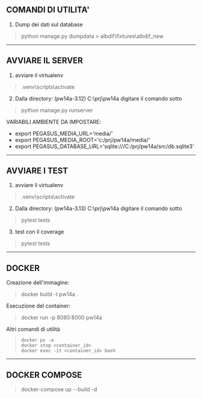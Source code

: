 ## COMANDI DI UTILITA'

1. Dump dei dati sul database
> python manage.py dumpdata > albdif\fixtures\albdif_new

---

## AVVIARE IL SERVER

1. avviare il virtualenv
> .venv\scripts\activate
2. Dalla directory: (pw14a-3.12) C:\prj\pw14a digitare il comando sotto
> python manage.py runserver

VARIABILI AMBIENTE DA IMPOSTARE:
- export PEGASUS_MEDIA_URL='media/'
- export PEGASUS_MEDIA_ROOT='c:/prj/pw14a/media/'
- export PEGASUS_DATABASE_URL='sqlite:///C:/prj/pw14a/src/db.sqlite3'

---

## AVVIARE I TEST

1. avviare il virtualenv
> .venv\scripts\activate
2. Dalla directory: (pw14a-3.13) C:\prj\pw14a digitare il comando sotto
> pytest tests
3. test con il coverage
> pytest tests

---

## DOCKER

Creazione dell'immagine:
> docker build -t pw14a .

Esecuzione del container:
> docker run -p 8080:8000 pw14a 

Altri comandi di utilità
> ``` 
> docker ps -a
> docker stop <container_id>
> docker exec -it <container_id> bash
> ```

---

## DOCKER COMPOSE

> docker-compose up --build -d

